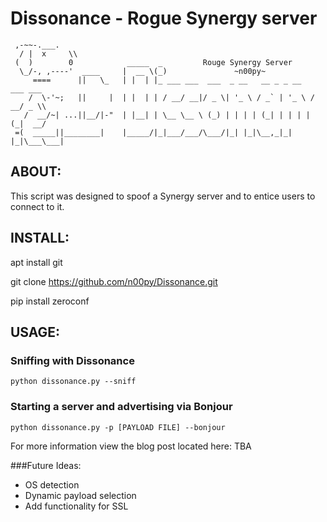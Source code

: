 # Dissonance - Rogue Synergy server
```
 ,-~~-.___.
  / |  x     \\
 (  )        0            _____  _         Rouge Synergy Server
  \_/-, ,----'  ____     |  __ \(_)               ~n00py~
     ====      ||   \_   | |  | |_ ___ ___  ___  _ __   __ _ _ __   ___ ___
    /  \-'~;   ||     |  | |  | | / __/ __|/ _ \| '_ \ / _` | '_ \ / __/ _ \\
   /  __/~| ...||__/|-"  | |__| | \__ \__ \ (_) | | | | (_| | | | | (_|  __/
 =(  _____||________|    |_____/|_|___/___/\___/|_| |_|\__,_|_| |_|\___\___|
```
## ABOUT:
This script was designed to spoof a Synergy server and to entice users to connect to it.

## INSTALL:
apt install git

git clone https://github.com/n00py/Dissonance.git

pip install zeroconf 
## USAGE:

### Sniffing with Dissonance
```
python dissonance.py --sniff
```
### Starting a server and advertising via Bonjour
```
python dissonance.py -p [PAYLOAD FILE] --bonjour
```

For more information view the blog post located here: TBA

###Future Ideas:
- OS detection
- Dynamic payload selection
- Add functionality for SSL
